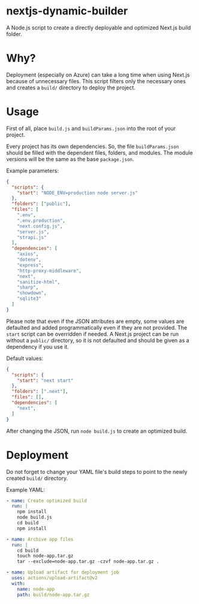 # nextjs-dynamic-builder
A Node.js script to create a directly deployable and optimized Next.js build folder.

# Why?
Deployment (especially on Azure) can take a long time when using Next.js because of unnecessary files. This script filters only the necessary ones and creates a `build/` directory to deploy the project.

# Usage
First of all, place `build.js` and `buildParams.json` into the root of your project.

Every project has its own dependencies. So, the file `buildParams.json` should be filled with the dependent files, folders, and modules. The module versions will be the same as the base `package.json`.

Example parameters:
```json
{
  "scripts": {
    "start": "NODE_ENV=production node server.js"
  },
  "folders": ["public"],
  "files": [
    ".env",
    ".env.production",
    "next.config.js",
    "server.js",
    "strapi.js"
  ],
  "dependencies": [
    "axios",
    "dotenv",
    "express",
    "http-proxy-middleware",
    "next",
    "sanitize-html",
    "sharp",
    "showdown",
    "sqlite3"
  ]
}
```

Please note that even if the JSON attributes are empty, some values are defaulted and added programmatically even if they are not provided. The `start` script can be overridden if needed. A Next.js project can be run without a `public/` directory, so it is not defaulted and should be given as a dependency if you use it.

Default values:
```json
{
  "scripts": {
    "start": "next start"
  },
  "folders": [".next"],
  "files": [],
  "dependencies": [
    "next",
  ]
}
```

After changing the JSON, run `node build.js` to create an optimized build.

# Deployment
Do not forget to change your YAML file's build steps to point to the newly created `build/` directory.

Example YAML:
```yaml
- name: Create optimized build
  run: |
    npm install
    node build.js
    cd build
    npm install

- name: Archive app files
  run: |
    cd build
    touch node-app.tar.gz
    tar --exclude=node-app.tar.gz -czvf node-app.tar.gz .

- name: Upload artifact for deployment job
  uses: actions/upload-artifact@v2
  with:
    name: node-app
    path: build/node-app.tar.gz
```
